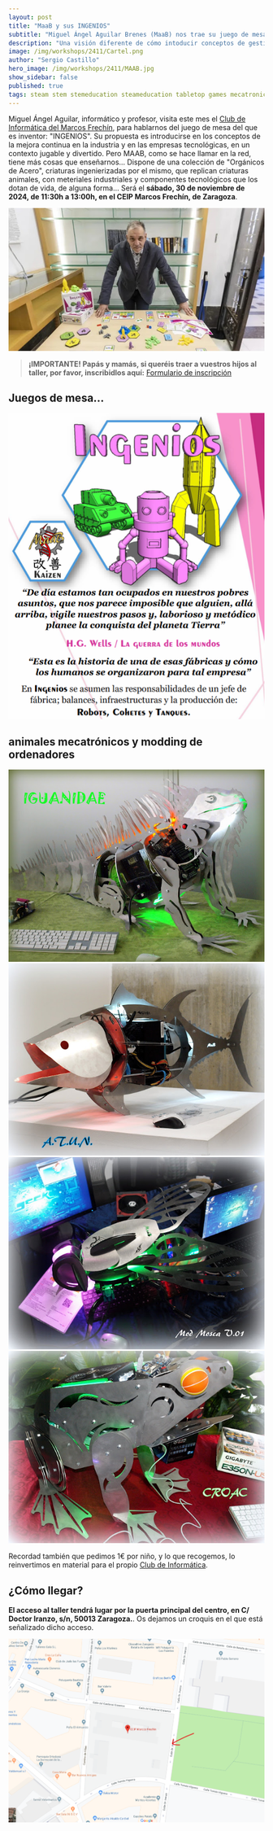 ```yaml
---
layout: post
title: "MaaB y sus INGENIOS"
subtitle: "Miguel Ángel Aguilar Brenes (MaaB) nos trae su juego de mesa INGENIOS, y sus trabajos mecatrónicos"
description: "Una visión diferente de cómo intoducir conceptos de gestión y producción mediante juegos para niños y adolescentes"
image: /img/workshops/2411/Cartel.png
author: "Sergio Castillo"
hero_image: /img/workshops/2411/MAAB.jpg
show_sidebar: false
published: true
tags: steam stem stemeducation steameducation tabletop games mecatronic
---
```




Miguel Ángel Aguilar, informático y profesor, visita este mes el [Club de Informática del Marcos Frechín](/), para hablarnos del juego de mesa del que es inventor: "INGENIOS". Su propuesta es introducirse en los conceptos de la mejora continua en la industria y en las empresas tecnológicas, en un contexto jugable y divertido. Pero MAAB, como se hace llamar en la red, tiene más cosas que enseñarnos... Dispone de una colección de "Orgánicos de Acero", criaturas ingenierizadas por el mismo, que replican criaturas animales, con meteriales industriales y componentes tecnológicos que los dotan de vida, de alguna forma... Será el **sábado, 30 de noviembre de 2024, de 11:30h a 13:00h, en el CEIP Marcos Frechín, de Zaragoza**.

![INGENIOS de MAAB](/img/workshops/2411/MAAB.jpg)

> **¡IMPORTANTE! Papás y mamás, si queréis traer a vuestros hijos al taller, por favor, inscribidlos aquí:** <a href="https://forms.gle/2jvqtLgj8xeiRbcp7" target="_blank">Formulario de inscripción</a>

## Juegos de mesa...

![INGENIOS de MAAB](/img/workshops/2411/Ingenios.png)

## animales mecatrónicos y modding de ordenadores

![Orgánicos de acero: Iguanadae](/img/workshops/2411/Iguanadae.JPG)
![Orgánicos de acero: ATUN](/img/workshops/2411/ATUN.jpg)
![Orgánicos de acero: Mosca](/img/workshops/2411/Mosca.jpg)
![Orgánicos de acero: CROAC](/img/workshops/2411/CROAC.jpg)


Recordad también que pedimos 1€ por niño, y lo que recogemos, lo reinvertimos en material para el propio [Club de Informática](/).

## ¿Cómo llegar?

**El acceso al taller tendrá lugar por la puerta principal del centro, en C/ Doctor Iranzo, s/n, 50013 Zaragoza.**. Os dejamos un croquis en el que está señalizado dicho acceso.

![Mapa acceso Marcos Frechín](/img/mapa_acceso.png)